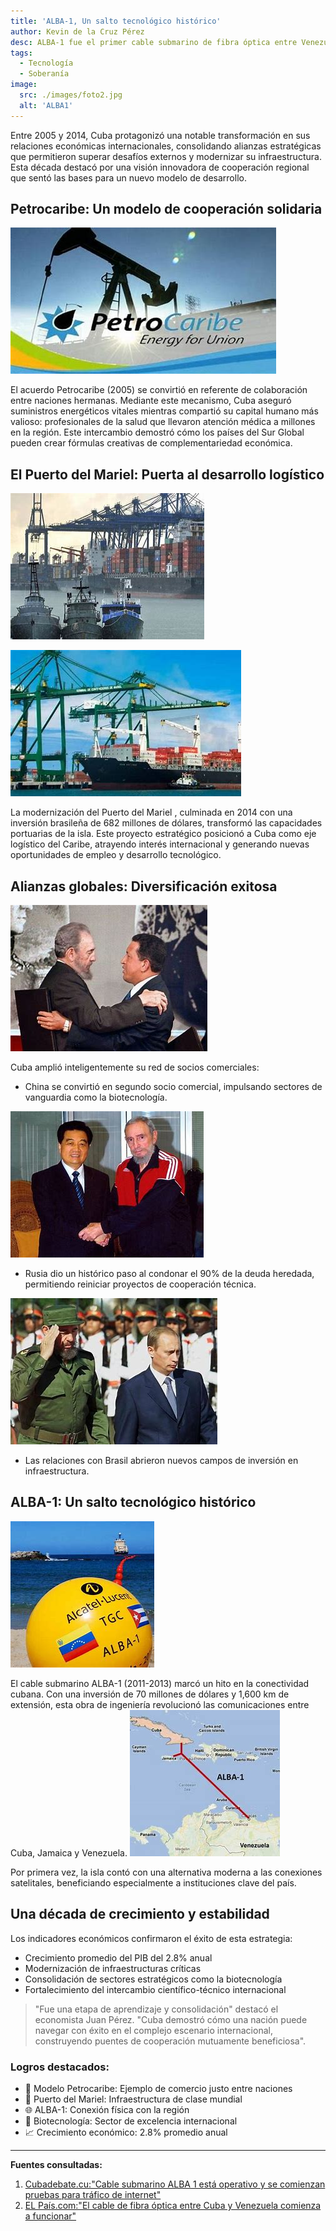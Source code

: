 ```yaml
---
title: 'ALBA-1, Un salto tecnológico histórico'
author: Kevin de la Cruz Pérez
desc: ALBA-1 fue el primer cable submarino de fibra óptica entre Venezuela y Cuba, inaugurado en 2011, mejorando la conectividad y reduciendo la dependencia de satélites. Este proyecto, impulsado por la Alianza Bolivariana (ALBA), representó un avance en la integración tecnológica regional y la soberanía comunicacional.
tags:
  - Tecnología
  - Soberanía
image:
  src: ./images/foto2.jpg
  alt: 'ALBA1'
---
```


Entre 2005 y 2014, Cuba protagonizó una notable transformación en sus relaciones económicas internacionales, consolidando alianzas estratégicas que permitieron superar desafíos externos y modernizar su infraestructura. Esta década destacó por una visión innovadora de cooperación regional que sentó las bases para un nuevo modelo de desarrollo.

## Petrocaribe: Un modelo de cooperación solidaria

![Petrocaribe](./images/foto4.jpg)

El acuerdo Petrocaribe (2005) se convirtió en referente de colaboración entre naciones hermanas. Mediante este mecanismo, Cuba aseguró suministros energéticos vitales mientras compartió su capital humano más valioso: profesionales de la salud que llevaron atención médica a millones en la región. Este intercambio demostró cómo los países del Sur Global pueden crear fórmulas creativas de complementariedad económica.

## El Puerto del Mariel: Puerta al desarrollo logístico

![Puerto del Mariel](./images/foto5.jpg)

![Modernización del Mariel](./images/foto6.jpg)

La modernización del Puerto del Mariel , culminada en 2014 con una inversión brasileña de 682 millones de dólares, transformó las capacidades portuarias de la isla. Este proyecto estratégico posicionó a Cuba como eje logístico del Caribe, atrayendo interés internacional y generando nuevas oportunidades de empleo y desarrollo tecnológico.

## Alianzas globales: Diversificación exitosa

![Alianzas](./images/foto8.jpg)

Cuba amplió inteligentemente su red de socios comerciales:

- China se convirtió en segundo socio comercial, impulsando sectores de vanguardia como la biotecnología.

![Fidel y presidente de la República Popular China](./images/foto10.jpg)

- Rusia dio un histórico paso al condonar el 90% de la deuda heredada, permitiendo reiniciar proyectos de cooperación técnica.

![Fidel y Putin](./images/foto9.jpg)

- Las relaciones con Brasil abrieron nuevos campos de inversión en infraestructura.

## ALBA-1: Un salto tecnológico histórico

![ALBA1](./images/foto2.jpg)

El cable submarino ALBA-1 (2011-2013) marcó un hito en la conectividad cubana. Con una inversión de 70 millones de dólares y 1,600 km de extensión, esta obra de ingeniería revolucionó las comunicaciones entre Cuba, Jamaica y Venezuela.
![ALBA1](./images/foto1.jpg)

Por primera vez, la isla contó con una alternativa moderna a las conexiones satelitales, beneficiando especialmente a instituciones clave del país.

## Una década de crecimiento y estabilidad

Los indicadores económicos confirmaron el éxito de esta estrategia:

- Crecimiento promedio del PIB del 2.8% anual
- Modernización de infraestructuras críticas
- Consolidación de sectores estratégicos como la biotecnología
- Fortalecimiento del intercambio científico-técnico internacional

> "Fue una etapa de aprendizaje y consolidación" destacó el economista Juan Pérez. "Cuba demostró cómo una nación puede navegar con éxito en el complejo escenario internacional, construyendo puentes de cooperación mutuamente beneficiosa".

### Logros destacados:

- 🤝 Modelo Petrocaribe: Ejemplo de comercio justo entre naciones
- 🚢 Puerto del Mariel: Infraestructura de clase mundial
- 🌐 ALBA-1: Conexión física con la región
- 🧪 Biotecnología: Sector de excelencia internacional
- 📈 Crecimiento económico: 2.8% promedio anual

---

**Fuentes consultadas:**

1. [Cubadebate.cu:"Cable submarino ALBA 1 está operativo y se comienzan pruebas para tráfico de internet"](http://www.cubadebate.cu/noticias/2013/01/24/cable-submarino-alba-1-esta-operativo-y-se-comienzan-pruebas-para-trafico-de-internet/)
2. [EL País.com:"El cable de fibra óptica entre Cuba y Venezuela comienza a funcionar"](https://elpais.com/internacional/2013/01/25/actualidad/1359150993_419023.html)
